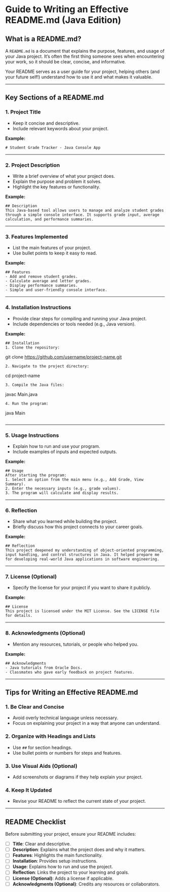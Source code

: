 # Guide to Writing an Effective README.md (Java Edition)

## **What is a README.md?**
A `README.md` is a document that explains the purpose, features, and usage of your Java project. It’s often the first thing someone sees when encountering your work, so it should be clear, concise, and informative.

Your README serves as a user guide for your project, helping others (and your future self!) understand how to use it and what makes it valuable.

---

## **Key Sections of a README.md**

### **1. Project Title**
- Keep it concise and descriptive.
- Include relevant keywords about your project.

**Example:**
```
# Student Grade Tracker - Java Console App
```

---

### **2. Project Description**
- Write a brief overview of what your project does.
- Explain the purpose and problem it solves.
- Highlight the key features or functionality.

**Example:**
```
## Description
This Java-based tool allows users to manage and analyze student grades through a simple console interface. It supports grade input, average calculation, and performance summaries.
```

---

### **3. Features Implemented**
- List the main features of your project.
- Use bullet points to keep it easy to read.

**Example:**
```
## Features
- Add and remove student grades.
- Calculate average and letter grades.
- Display performance summaries.
- Simple and user-friendly console interface.
```

---

### **4. Installation Instructions**
- Provide clear steps for compiling and running your Java project.
- Include dependencies or tools needed (e.g., Java version).

**Example:**
```
## Installation
1. Clone the repository:
   ```
   git clone https://github.com/username/project-name.git
   ```
2. Navigate to the project directory:
   ```
   cd project-name
   ```
3. Compile the Java files:
   ```
   javac Main.java
   ```
4. Run the program:
   ```
   java Main
   ```
```

---

### **5. Usage Instructions**
- Explain how to run and use your program.
- Include examples of inputs and expected outputs.

**Example:**
```
## Usage
After starting the program:
1. Select an option from the main menu (e.g., Add Grade, View Summary).
2. Enter the necessary inputs (e.g., grade values).
3. The program will calculate and display results.
```

---

### **6. Reflection**
- Share what you learned while building the project.
- Briefly discuss how this project connects to your career goals.

**Example:**
```
## Reflection
This project deepened my understanding of object-oriented programming, input handling, and control structures in Java. It helped prepare me for developing real-world Java applications in software engineering.
```

---

### **7. License (Optional)**
- Specify the license for your project if you want to share it publicly.

**Example:**
```
## License
This project is licensed under the MIT License. See the LICENSE file for details.
```

---

### **8. Acknowledgments (Optional)**
- Mention any resources, tutorials, or people who helped you.

**Example:**
```
## Acknowledgments
- Java tutorials from Oracle Docs.
- Classmates who gave early feedback on project features.
```

---

## **Tips for Writing an Effective README.md**

### **1. Be Clear and Concise**
- Avoid overly technical language unless necessary.
- Focus on explaining your project in a way that anyone can understand.

### **2. Organize with Headings and Lists**
- Use `##` for section headings.
- Use bullet points or numbers for steps and features.

### **3. Use Visual Aids (Optional)**
- Add screenshots or diagrams if they help explain your project.

### **4. Keep It Updated**
- Revise your README to reflect the current state of your project.

---

## **README Checklist**
Before submitting your project, ensure your README includes:
- [ ] **Title**: Clear and descriptive.
- [ ] **Description**: Explains what the project does and why it matters.
- [ ] **Features**: Highlights the main functionality.
- [ ] **Installation**: Provides setup instructions.
- [ ] **Usage**: Explains how to run and use the project.
- [ ] **Reflection**: Links the project to your learning and goals.
- [ ] **License (Optional)**: Adds a license if applicable.
- [ ] **Acknowledgments (Optional)**: Credits any resources or collaborators.
